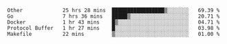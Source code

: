 <!--START_SECTION:waka-->

```text
Other             25 hrs 28 mins  █████████████████▒░░░░░░░   69.39 %
Go                7 hrs 36 mins   █████▒░░░░░░░░░░░░░░░░░░░   20.71 %
Docker            1 hr 43 mins    █▒░░░░░░░░░░░░░░░░░░░░░░░   04.71 %
Protocol Buffer   1 hr 27 mins    █░░░░░░░░░░░░░░░░░░░░░░░░   03.98 %
Makefile          22 mins         ▒░░░░░░░░░░░░░░░░░░░░░░░░   01.00 %
```

<!--END_SECTION:waka-->
